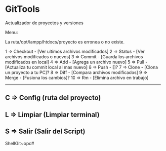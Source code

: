 # GitTools
Actualizador de proyectos y versiones

Menu:

 La ruta/opt/lampp/htdocs/proyecto es erronea o no existe.

 1  => Checkout - [Ver ultimos archivos modificados]
 2  => Status   - [Ver archivos modificados o nuevos]
 3  => Commit   - [Guarda los archivos modificados en local]
 4  => Add      - [Agrega un archivo nuevo]
 5  => Pull     - [Actualiza tu commit local al mas nuevo]
 6  => Push     - []?
 7  => Clone    - [Clona un proyecto a tu PC]?
 8  => Diff     - [Compara archivos modificados]
 9  => Merge    - [Fusiona los cambios]?
 10 => Rm       - [Elimina archivo en trabajo]

 --------------------------------
 C => Config  (ruta del proyecto)
 --------------------------------
 L => Limpiar (Limpiar terminal)
 --------------------------------
 S => Salir   (Salir del Script)
 --------------------------------

 ShellGit~opc# 

